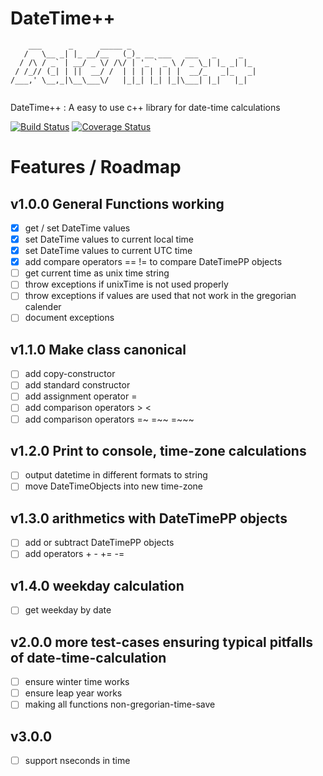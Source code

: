 # DateTime++

```
    ___      _      _____ _                            
   /   \__ _| |_ __/__   (_)_ __ ___   ___   _     _   
  / /\ / _` | __/ _ \/ /\/ | '_ ` _ \ / _ \_| |_ _| |_ 
 / /_// (_| | ||  __/ /  | | | | | | |  __/_   _|_   _|
/___,' \__,_|\__\___\/   |_|_| |_| |_|\___| |_|   |_|  
                                                       
```

DateTime++ : A easy to use c++ library for date-time calculations

[![Build Status](https://travis-ci.org/mezorian/DateTimePP.svg?branch=master)](https://travis-ci.org/mezorian/DateTimePP) 
[![Coverage Status](https://coveralls.io/repos/github/mezorian/DateTimePP/badge.svg?branch=master)](https://coveralls.io/github/mezorian/DateTimePP?branch=master)

# Features / Roadmap

## v1.0.0 General Functions working
- [x] get / set DateTime values
- [x] set DateTime values to current local time
- [x] set DateTime values to current UTC time
- [x] add compare operators == != to compare DateTimePP objects
- [ ] get current time as unix time string
- [ ] throw exceptions if unixTime is not used properly
- [ ] throw exceptions if values are used that not work in the gregorian calender
- [ ] document exceptions

## v1.1.0 Make class canonical
- [ ] add copy-constructor
- [ ] add standard constructor
- [ ] add assignment operator = 
- [ ] add comparison operators > < 
- [ ] add comparison operators =~ =~~ =~~~

## v1.2.0 Print to console, time-zone calculations
- [ ] output datetime in different formats to string
- [ ] move DateTimeObjects into new time-zone

## v1.3.0 arithmetics with DateTimePP objects
- [ ] add or subtract DateTimePP objects
- [ ] add operators + - += -=

## v1.4.0 weekday calculation
- [ ] get weekday by date

## v2.0.0 more test-cases ensuring typical pitfalls of date-time-calculation
- [ ] ensure winter time works
- [ ] ensure leap year works
- [ ] making all functions non-gregorian-time-save

## v3.0.0
- [ ] support nseconds in time

